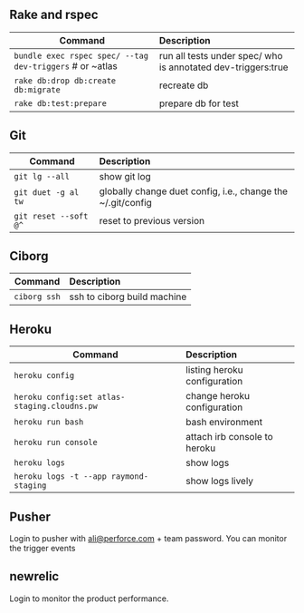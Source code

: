 ## Rake and rspec

| Command   | Description |
|-----------|:-------------|
|```bundle exec rspec spec/ --tag dev-triggers``` # or ~atlas |run all tests under spec/ who is annotated dev-triggers:true|
|```rake db:drop db:create db:migrate``` | recreate db |
|```rake db:test:prepare``` | prepare db for test|


## Git
| Command   | Description |
|-----------|:-------------|
|```git lg --all```|show git log|
|```git duet -g al tw```|globally change duet config, i.e., change the ~/.git/config|
|```git reset --soft @^```|reset to previous version| 

## Ciborg
| Command   | Description |
|-----------|:-------------|
|```ciborg ssh```|ssh to ciborg build machine|

## Heroku
| Command   | Description |
|-----------|:-------------|
|```heroku config```|listing heroku configuration|
|```heroku config:set atlas-staging.cloudns.pw```|change heroku configuration|
|```heroku run bash```|bash environment|
|```heroku run console```|attach irb console to heroku|
|```heroku logs```|show logs|
|```heroku logs -t --app raymond-staging```|show logs lively|

## Pusher

Login to pusher with ali@perforce.com + team password. You can monitor the trigger events

## newrelic

Login to monitor the product performance.

